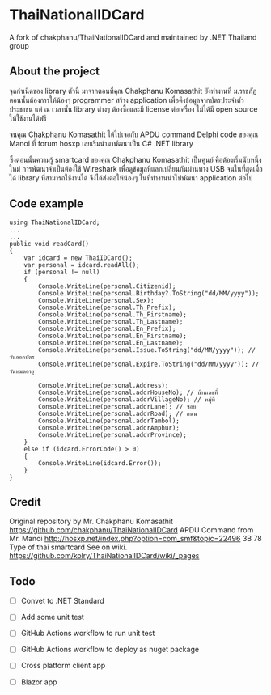 # ThaiNationalIDCard

A fork of chakphanu/ThaiNationalIDCard and maintained by .NET Thailand group

## About the project 

จุดกำเนิดของ library ตัวนี้ มาจากตอนที่คุณ Chakphanu Komasathit ยังทำงานที่ ม.ราชภัฏ
ตอนนั้นต้องการให้น้องๆ programmer สร้าง application เพื่อดึงข้อมูลจากบัตรประจำตัวประชาชน
แต่ ณ เวลานั้น library ต่างๆ ต้องซื้อและมี license ต่อเครื่อง ไม่ได้มี open source ให้ใช้งานได้ฟรี

จนคุณ Chakphanu Komasathit ได้ไปเจอกับ APDU command Delphi code ของคุณ Manoi ที่ forum hosxp เลยเริ่มนำมาพัฒนาเป็น C# .NET library 

ซึ่งตอนนั้นความรู้ smartcard ของคุณ Chakphanu Komasathit เป็นศูนย์ คือต้องเริ่มนับหนึ่งใหม่
การพัฒนาจำเป็นต้องใช้  Wireshark เพื่อดูข้อมูลที่แลกเปลี่ยนกันผ่านทาง USB
จนในที่สุดเมื่อได้ library ที่สามารถใช้งานได้ จึงได้ส่งต่อให้น้องๆ ในที่ทำงานนำไปพัฒนา application ต่อไป

## Code example

``` CSharp
using ThaiNationalIDCard;
...
...
public void readCard()
{
	var idcard = new ThaiIDCard();
	var personal = idcard.readAll();
	if (personal != null)
	{
		Console.WriteLine(personal.Citizenid);
		Console.WriteLine(personal.Birthday?.ToString("dd/MM/yyyy"));
		Console.WriteLine(personal.Sex);
		Console.WriteLine(personal.Th_Prefix);
		Console.WriteLine(personal.Th_Firstname);
		Console.WriteLine(personal.Th_Lastname);
		Console.WriteLine(personal.En_Prefix);
		Console.WriteLine(personal.En_Firstname);
		Console.WriteLine(personal.En_Lastname);
		Console.WriteLine(personal.Issue.ToString("dd/MM/yyyy")); // วันออกบัตร
		Console.WriteLine(personal.Expire.ToString("dd/MM/yyyy")); // วันหมดอายุ

		Console.WriteLine(personal.Address);
		Console.WriteLine(personal.addrHouseNo); // บ้านเลขที่
		Console.WriteLine(personal.addrVillageNo); // หมู่ที่
		Console.WriteLine(personal.addrLane); // ซอย
		Console.WriteLine(personal.addrRoad); // ถนน
		Console.WriteLine(personal.addrTambol);
		Console.WriteLine(personal.addrAmphur);
		Console.WriteLine(personal.addrProvince);
	}
	else if (idcard.ErrorCode() > 0)
	{
		Console.WriteLine(idcard.Error());
	}
}            

```

## Credit
Original repository by Mr. Chakphanu Komasathit https://github.com/chakphanu/ThaiNationalIDCard
APDU Command from Mr. Manoi http://hosxp.net/index.php?option=com_smf&topic=22496
3B 78 Type of thai smartcard See on wiki. https://github.com/kolry/ThaiNationalIDCard/wiki/_pages

## Todo 

- [ ] Convet to .NET Standard
- [ ] Add some unit test
- [ ] GitHub Actions workflow to run unit test
- [ ] GitHub Actions workflow to deploy as nuget package
- [ ] Cross platform client app
- [ ] Blazor app

